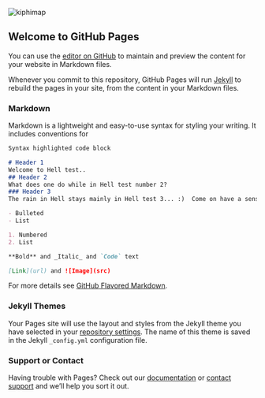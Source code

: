 

![kiphimap](https://user-images.githubusercontent.com/59151290/130344733-fdee1657-436d-40d4-b241-fdeae6ffe59c.png)

## Welcome to GitHub Pages

You can use the [editor on GitHub](https://github.com/durdentylerfc/durdentylerfc.github.io/edit/main/README.md) to maintain and preview the content for your website in Markdown files.

Whenever you commit to this repository, GitHub Pages will run [Jekyll](https://jekyllrb.com/) to rebuild the pages in your site, from the content in your Markdown files.

### Markdown

Markdown is a lightweight and easy-to-use syntax for styling your writing. It includes conventions for

```markdown
Syntax highlighted code block

# Header 1
Welcome to Hell test..
## Header 2
What does one do while in Hell test number 2?
### Header 3
The rain in Hell stays mainly in Hell test 3... :)  Come on have a sense of humor. :P) 

- Bulleted
- List

1. Numbered
2. List

**Bold** and _Italic_ and `Code` text

[Link](url) and ![Image](src)
```

For more details see [GitHub Flavored Markdown](https://guides.github.com/features/mastering-markdown/).

### Jekyll Themes

Your Pages site will use the layout and styles from the Jekyll theme you have selected in your [repository settings](https://github.com/durdentylerfc/durdentylerfc.github.io/settings/pages). The name of this theme is saved in the Jekyll `_config.yml` configuration file.

### Support or Contact

Having trouble with Pages? Check out our [documentation](https://docs.github.com/categories/github-pages-basics/) or [contact support](https://support.github.com/contact) and we’ll help you sort it out.
